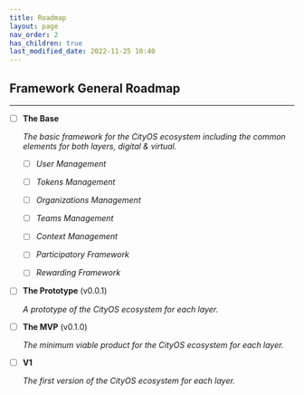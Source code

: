 ```yaml
---
title: Roadmap
layout: page
nav_order: 2
has_children: true
last_modified_date: 2022-11-25 10:40
---
```


## Framework General Roadmap

----------------

- [ ] **The Base**

    _The basic framework for the CityOS ecosystem including the common elements for both layers, digital & virtual._

    - [ ] _User Management_
    - [ ] _Tokens Management_
    - [ ] _Organizations Management_
    - [ ] _Teams Management_
    - [ ] _Context Management_
    - [ ] _Participatory Framework_
    - [ ] _Rewarding Framework_



- [ ] **The Prototype** (v0.0.1)

    _A prototype of the CityOS ecosystem for each layer._


- [ ] **The MVP** (v0.1.0)

    _The minimum viable product for the CityOS ecosystem for each layer._


- [ ] **V1**
    
    _The first version of the CityOS ecosystem for each layer._
